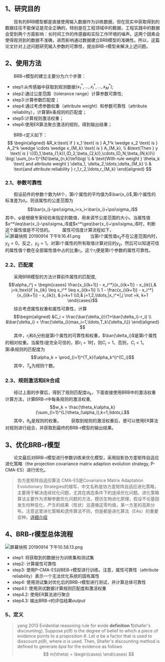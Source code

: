 ## 1、研究目的
&emsp;&emsp;现有的BRB模型都是直接使用输入数据作为训练数据，但在现实中获取得到的数据往往不能保证是完全正确的，特别是在工程领域中的数据，工程实践中的数据会受到两个方面影响：长时间工作的传感器和实际工作环境的噪声。这两个因素会使得观测到的数据不准确，进而影响通过数据建立BRB模型的准确性。所以，这篇论文针对上述问题研究输入参数的可靠性，提出BRB-r模型来解决上述问题。
## 2、使用方法
&emsp;&emsp;BRB-r模型的建立主要分为六个步骤：
- step1:从传感器中获取到观测数据$(x_1^*,\ldots,x_i^*,\ldots,x_M^*)$;
- step2:通过公差范围（tolerance range）计算参数可靠性;
- step3:计算参数匹配度；
- step4:通过考虑参数权重（attribute weight）和参数可靠性（attribute reliability），计算第k条规则的匹配度；
- step5:计算规则激活权重；
- step6:使用ER算法聚合激活的规则，得到输出结果；

&emsp;&emsp;BRB-r定义如下：
$$
\begin{aligned}
&R_k:\text{ if } x_1 \text{ is } A_1^k \wedge x_2 \text{ is } A_2^k \wedge \cdots \wedge x_{M_k} \text{ is } A_{M_k}, \\
&\text{Then } y \text{ is } \{(D_1,\beta_{1,k}),(D_2,\beta_{2,k}),\cdots,(D_N,\beta_{N,k})\} \big( \sum_{n=1}^{N}\beta_{n,k}\le1\big) \\
& \text{With rule weight } \theta_k \text{ and attribute weight } \delta_1, \delta_2,\ldots,\delta_{M_k} \\
& \text{and attribute reliability } r_1,r_2,\ldots,r_{M_k}
\end{aligned}
$$

### 2.1、参数可靠性
&emsp;&emsp;假设前件的参数个数为M个，第i个属性的平均值为$\bar{x_i}$,第i个属性的标准差为$\sigma_i$，则该属性的公差范围为
$$\bar{x_i}-\psi\sigma_i<x_i<\bar{x_i}+\psi\sigma_i$$
其中，$\psi$是根据专家经验来指定的数值，用来调节公差范围的大小。当属性值$x^*\leq\bar{x_i}-\psi\sigma_i$或$x^*\geq\bar{x_i}+\psi\sigma_i$时，判断这个属性值是不可信的。
&emsp;&emsp;属性可信度计算流程如下，
![屏幕快照 20190914 下午9.16.41.png](0)
&emsp;&emsp;当第i个属性值$x_{ij}$不在公差范围内时，$y_{ij}=0$，反之，$y_{ij}=1$。对第i个属性的所有取值计算对应的$y_{ij}$，然后可以知道可信的属性值个数在全部属性值中占的比重$r_i$，这个$r_i$便是第i个参数的属性可靠性。
### 2.2、匹配度
&emsp;&emsp;采用BRB模型的方法计算前件属性的匹配度,
$$\alpha_i^j = \begin{cases} \frac{x_{i(k+1)} - x_i^*}{x_{i(k+1)} - x_{ik}},& j=k,\text{if }x_{ik} \leq x_i^* \leq x_{i(k+1)} \\ 1 - \frac{x_{i(k+1)} - x_i^*}{x_{i(k+1)} - x_{ik}}, & j=k+1 \\0,& j=1,2,\ldots,|x_i^*|,j \not =k, k+1 \end{cases}$$
&emsp;&emsp;综合考虑属性权重和属性可靠性，计算
$$\begin{aligned}
&C_i = \frac{\bar{\delta_i}}{1+\bar{\delta_i}-r_i} \\
&\bar{\delta_i} = \frac{\delta_i}{max_i=1,\ldots,T_k\{\delta_i\}}
\end{aligned}
$$
&emsp;&emsp;其中，$r_i$和$\delta_i$分别是第i个属性的可靠性和权重，$\bar{\delta_i}$是第i个属性的相对权重。当属性i是完全可信的，即$r_i = 1$时，则$C_i=1$，否则，$C_i < 1$。
&emsp;&emsp;第i条规则的匹配度为
$$\alpha_k = \prod_{i=1}^{T_k}(\alpha_k^i)^{C_i}$$
&emsp;&emsp;其中，$T_k$为规则个数。
### 2.3、规则激活和ER合成
&emsp;&emsp;经过上面的步骤后，得到了规则匹配度$\alpha_k$，下面直接使用BRB中的激活权重计算方法，计算BRB-r中每条规则的激活权重,
$$w_k = \frac{\theta_k\alpha_k}{\sum_{l=1}^{L}\theta_l\alpha_l},k=1,\ldots,L$$
&emsp;&emsp;其中，$\theta_k$是规则的权重。
&emsp;&emsp;获取到规则的激活权重后，便可以使用ER算法对规则进行组合，并获取到最终的BRB-r模型的输出结果。
## 3、优化BRB-r模型
&emsp;&emsp;论文最后对BRB-r模型进行参数训练来优化模型，采用投影协方差矩阵自适应进化策略（the projection covariance matrix adaption evolution strategy, P-CMA-ES）进行优化。

> 协方差矩阵自适应算法
CMA-ES是Covariance Matrix Adaptation Evolutionary Strategies的缩写，中文名称是协方差矩阵自适应进化策略，主要用于解决连续优化问题，尤其在病态条件下的连续优化问题。进化策略算法主要作为求解参数优化问题的方法，模仿生物进化原理，假设不论基因发生何种变化，产生的结果（性状）总遵循这零均值，某一方差的高斯分布。注意这里进化策略和遗传算法不同，但是都是进化算法（EAs）的重要变种。[详细介绍](https://www.cnblogs.com/tsingke/p/6258967.html)

## 4、BRB-r模型总体流程
![屏幕快照 20190914 下午10.58.13.png](1)
- step1: 将获取到的数据分为训练集和测试集
- step2: 计算属性可靠性
- step3: 使用P-CMA-ES对BEB-r模型进行训练。注意，属性可靠性（attribute reliability）表示一个无法优化系统的固有属性
- step4: 使用测试集对优化后的BRB-r模型进行测试，并计算总体可靠性
- step4.1: 使用测试数据计算规则匹配度和激活权重
- step4.2: 使用ER算法进行聚合
- step4.3: 输出BRB-r的评估结果$output$

### 5、定义
> yang 2013 Evidential reasoning rule for evide
**definition 1**(shafer's discounting). Suppose $p(\theta)$ is the degree of belief to which a piece of evidence points to a proposition $\theta$. Let $\alpha$ be a factor that is used to disscount $p(\theta)$, where $\alpha$ is used. Then, Shafer's discounting method is defined to generate $bpa$ for the evidence as follows
$$
m(\theta) = 
\begin(cases)
\end(cases)
$$
